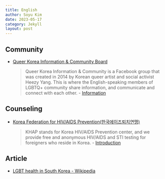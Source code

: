 ```yaml
---
title: English
author: Soyu Kim
date: 2023-05-17
category: Jekyll
layout: post
---
```


Community
----

* [Queer Korea Information & Community Board](https://www.facebook.com/groups/559595980828306)
  > Queer Korea Information & Community is a Facebook group that was created in 2014 by Korean queer artist and social activist Heezy Yang. This is where the English-speaking members of LGBTQ+ community share information, and communicate and connect with each other. - [Information](https://www.facebook.com/groups/559595980828306)

Counseling
----

* [Korea Federation for HIV/AIDS Prevention(한국에이즈퇴치연맹)](https://www.khap.org/)
  > KHAP stands for Korea HIV/AIDS Prevention center, and we provide free and anonymous HIV/AIDS and STI testing for foreigners who reside in Korea. - [Introduction](https://www.khap.org/sub/sub01_01.php)

Article
----
* [LGBT health in South Korea - Wikipedia](https://en.wikipedia.org/wiki/LGBT_health_in_South_Korea)
